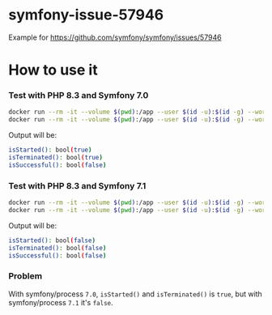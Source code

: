 # symfony-issue-57946

Example for https://github.com/symfony/symfony/issues/57946

# How to use it

### Test with PHP 8.3 and Symfony 7.0

```bash
docker run --rm -it --volume $(pwd):/app --user $(id -u):$(id -g) --workdir /app composer:2.7.7 require symfony/process:7.0.*
docker run --rm -it --volume $(pwd):/app --user $(id -u):$(id -g) --workdir /app php:8.3.10-cli-alpine3.20 php test.php
```

Output will be:
```bash
isStarted(): bool(true)
isTerminated(): bool(true)
isSuccessful(): bool(false)
```

### Test with PHP 8.3 and Symfony 7.1

```bash
docker run --rm -it --volume $(pwd):/app --user $(id -u):$(id -g) --workdir /app composer:2.7.7 require symfony/process:7.1.*
docker run --rm -it --volume $(pwd):/app --user $(id -u):$(id -g) --workdir /app php:8.3.10-cli-alpine3.20 php test.php
```

Output will be:
```bash
isStarted(): bool(false)
isTerminated(): bool(false)
isSuccessful(): bool(false)
```

### Problem

With symfony/process `7.0`, `isStarted()` and `isTerminated()` is `true`, but with symfony/process `7.1` it's `false`.
